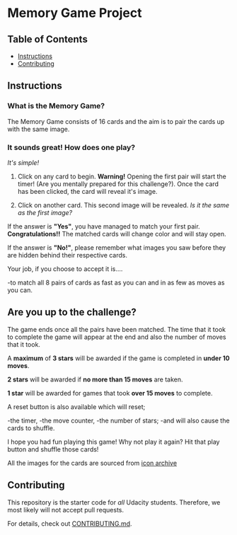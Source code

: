 # Memory Game Project

## Table of Contents

* [Instructions](#instructions)
* [Contributing](#contributing)

## Instructions

### What is the Memory Game?

The Memory Game consists of 16 cards and the aim is to pair the cards up with the same image.

### It sounds great! How does one play?

_It's simple!_

1. Click on any card to begin. **Warning!** Opening the first pair will start the timer! (Are you mentally prepared for this challenge?).
Once the card has been clicked, the card will reveal it's image.

2. Click on another card. This second image will be revealed. _Is it the same as the first image?_

If the answer is **"Yes"**, you have managed to match your first pair. **Congratulations!!** The matched cards will change color and will stay open.

If the answer is **"No!"**, please remember what images you saw before they are hidden behind their respective cards.

Your job, if you choose to accept it is....

-to match all 8 pairs of cards as fast as you can and in as few as moves as you can.

## Are you up to the challenge?

The game ends once all the pairs have been matched. The time that it took to complete the game will appear at the end and also the number of moves that it took.

A **maximum** of **3 stars** will be awarded if the game is completed in **under 10 moves**.

**2 stars** will be awarded if **no more than 15 moves** are taken.

**1 star** will be awarded for games that took **over 15 moves** to complete.

A reset button is also available which will reset;

-the timer,
-the move counter,
-the number of stars;
-and will also cause the cards to shuffle.

I hope you had fun playing this game! Why not play it again? Hit that play button and shuffle those cards!


All the images for the cards are sourced from [icon archive](http://www.iconarchive.com/category/game-icons.by-date.1.html)

## Contributing

This repository is the starter code for _all_ Udacity students. Therefore, we most likely will not accept pull requests.

For details, check out [CONTRIBUTING.md](CONTRIBUTING.md).

